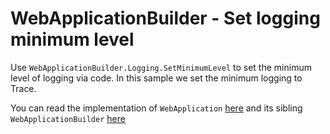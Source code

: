 # WebApplicationBuilder - Set logging minimum level

Use `WebApplicationBuilder.Logging.SetMinimumLevel` to set the minimum level of logging via code. In this sample we set the minimum logging to Trace. 

You can read the implementation of ```WebApplication``` [here](https://github.com/dotnet/aspnetcore/blob/main/src/DefaultBuilder/src/WebApplication.cs) and its sibling ```WebApplicationBuilder``` [here](https://github.com/dotnet/aspnetcore/blob/main/src/DefaultBuilder/src/WebApplicationBuilder.cs)

